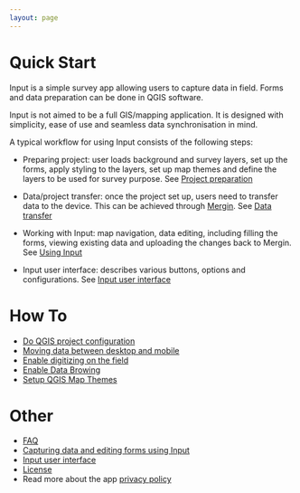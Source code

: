 ```yaml
---
layout: page
---
```


# Quick Start

Input is a simple survey app allowing users to capture data in field.
Forms and data preparation can be done in QGIS software.

Input is not aimed to be a full GIS/mapping application. It is designed
with simplicity, ease of use and seamless data synchronisation in mind.

A typical workflow for using Input consists of the following steps:

-   Preparing project: user loads background and survey layers, set up the forms, apply styling to the layers, set up map themes and define the layers to be used for survey purpose. See [Project preparation](howto/project_config)

-   Data/project transfer: once the project set up, users need to transfer data to the device. This can be achieved through [Mergin](https://public.cloudmergin.com). See [Data transfer](howto/data_sync)

-   Working with Input: map navigation, data editing, including filling the forms, viewing existing data and uploading the changes back to Mergin. See [Using Input](using_input)

-   Input user interface: describes various buttons, options and configurations. See [Input user interface](input_ui)

# How To
- [Do QGIS project configuration](howto/project_config)
- [Moving data between desktop and mobile](howto/data_sync)
- [Enable digitizing on the field](howto/enable_digitizing)
- [Enable Data Browing](howto/enable_browsing)
- [Setup QGIS Map Themes](howto/setup_themes)

# Other
- [FAQ](faq)
- [Capturing data and editing forms using Input](using_input)
- [Input user interface](input_ui)
- [License](licensing)
- Read more about the app [privacy policy](privacy)
